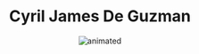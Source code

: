 <h1 align="center">Cyril James De Guzman</h1>

<p align="center">
  <img src="https://github.com/Quinchy/Cyril-James-De-Guzman/blob/main/quinch.gif" alt="animated" />
</p>
